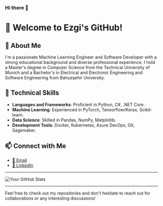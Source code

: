 ### Hi there 👋

# 🚀 Welcome to Ezgi's GitHub!

## 🌱 About Me
I'm a passionate Machine Learning Engineer and Software Developer with a strong educational background and diverse professional experience. I hold a Master's degree in Computer Science from the Technical University of Munich and a Bachelor's in Electrical and Electronic Engineering and Software Engineering from Bahçeşehir University.

## 💼 Technical Skills
- **Languages and Frameworks**: Proficient in Python, C#, .NET Core.
- **Machine Learning**: Experienced in PyTorch, Tensorflow/Keras, Scikit-learn.
- **Data Science**: Skilled in Pandas, NumPy, Matplotlib.
- **Development Tools**: Docker, Kubernetes, Azure DevOps, Git, Sagemaker.

## 📫 Connect with Me
- [📧 Email](mailto:ezgi.sarikayak@gmail.com)
- [🔗 LinkedIn](https://linkedin.com/in/ezgisarikayak/)

---

![Your GitHub Stats](https://github-readme-stats.vercel.app/api?username=ezgiletta&show_icons=true&theme=radical)

---

Feel free to check out my repositories and don't hesitate to reach out for collaborations or any interesting discussions!
